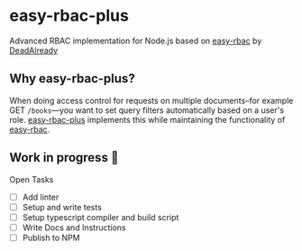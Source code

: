 # easy-rbac-plus

Advanced RBAC implementation for Node.js based on [easy-rbac](https://github.com/DeadAlready/easy-rbac) by [DeadAlready](https://github.com/DeadAlready)

## Why easy-rbac-plus?

When doing access control for requests on multiple documents–for example GET `/books`—you want to set query filters automatically based on a user's role. [easy-rbac-plus](https://github.com/embrio-tech/easy-rbac-plus) implements this while maintaining the functionality of [easy-rbac](https://github.com/DeadAlready/easy-rbac).

## Work in progress :construction:

Open Tasks

- [ ] Add linter
- [ ] Setup and write tests
- [ ] Setup typescript compiler and build script
- [ ] Write Docs and Instructions
- [ ] Publish to NPM

